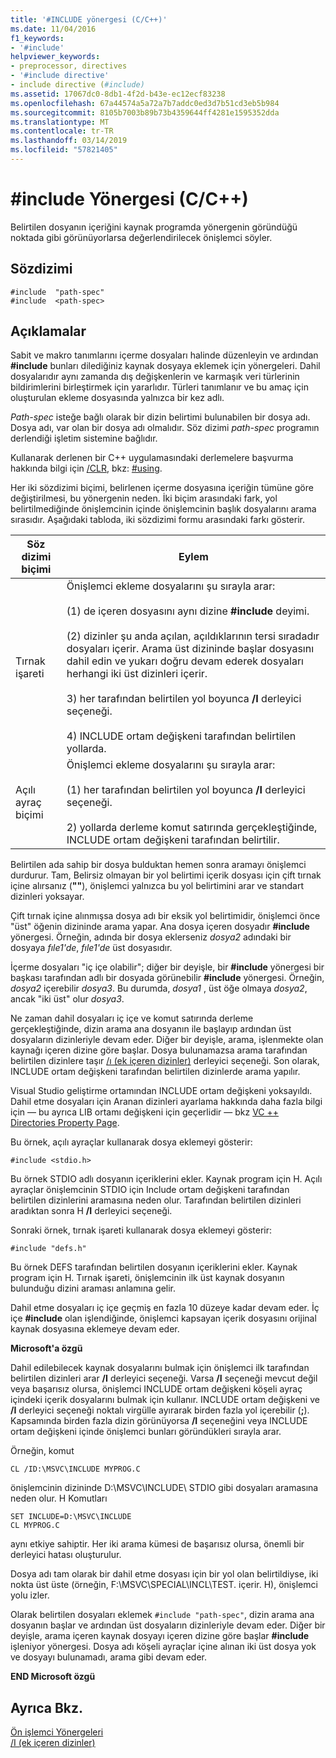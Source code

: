 ```yaml
---
title: '#INCLUDE yönergesi (C/C++)'
ms.date: 11/04/2016
f1_keywords:
- '#include'
helpviewer_keywords:
- preprocessor, directives
- '#include directive'
- include directive (#include)
ms.assetid: 17067dc0-8db1-4f2d-b43e-ec12ecf83238
ms.openlocfilehash: 67a44574a5a72a7b7addc0ed3d7b51cd3eb5b984
ms.sourcegitcommit: 8105b7003b89b73b4359644ff4281e1595352dda
ms.translationtype: MT
ms.contentlocale: tr-TR
ms.lasthandoff: 03/14/2019
ms.locfileid: "57821405"
---
```

# <a name="include-directive-cc"></a>#include Yönergesi (C/C++)

Belirtilen dosyanın içeriğini kaynak programda yönergenin göründüğü noktada gibi görünüyorlarsa değerlendirilecek önişlemci söyler.

## <a name="syntax"></a>Sözdizimi

```
#include  "path-spec"
#include  <path-spec>
```

## <a name="remarks"></a>Açıklamalar

Sabit ve makro tanımlarını içerme dosyaları halinde düzenleyin ve ardından **#include** bunları dilediğiniz kaynak dosyaya eklemek için yönergeleri. Dahil dosyalarıdır aynı zamanda dış değişkenlerin ve karmaşık veri türlerinin bildirimlerini birleştirmek için yararlıdır. Türleri tanımlanır ve bu amaç için oluşturulan ekleme dosyasında yalnızca bir kez adlı.

*Path-spec* isteğe bağlı olarak bir dizin belirtimi bulunabilen bir dosya adı. Dosya adı, var olan bir dosya adı olmalıdır. Söz dizimi *path-spec* programın derlendiği işletim sistemine bağlıdır.

Kullanarak derlenen bir C++ uygulamasındaki derlemelere başvurma hakkında bilgi için [/CLR](../build/reference/clr-common-language-runtime-compilation.md), bkz: [#using](../preprocessor/hash-using-directive-cpp.md).

Her iki sözdizimi biçimi, belirlenen içerme dosyasına içeriğin tümüne göre değiştirilmesi, bu yönergenin neden. İki biçim arasındaki fark, yol belirtilmediğinde önişlemcinin içinde önişlemcinin başlık dosyalarını arama sırasıdır. Aşağıdaki tabloda, iki sözdizimi formu arasındaki farkı gösterir.

|Söz dizimi biçimi|Eylem|
|---|------------|
|Tırnak işareti|Önişlemci ekleme dosyalarını şu sırayla arar:<br/><br/> (1) de içeren dosyasını aynı dizine **#include** deyimi.<br/><br/> (2) dizinler şu anda açılan, açıldıklarının tersi sıradadır dosyaları içerir. Arama üst dizininde başlar dosyasını dahil edin ve yukarı doğru devam ederek dosyaları herhangi iki üst dizinleri içerir.<br/><br/> 3) her tarafından belirtilen yol boyunca **/I** derleyici seçeneği.<br/><br/> 4) INCLUDE ortam değişkeni tarafından belirtilen yollarda.|
|Açılı ayraç biçimi|Önişlemci ekleme dosyalarını şu sırayla arar:<br/><br/> (1) her tarafından belirtilen yol boyunca **/I** derleyici seçeneği.<br/><br/> 2) yollarda derleme komut satırında gerçekleştiğinde, INCLUDE ortam değişkeni tarafından belirtilir.|

Belirtilen ada sahip bir dosya bulduktan hemen sonra aramayı önişlemci durdurur. Tam, Belirsiz olmayan bir yol belirtimi içerik dosyası için çift tırnak içine alırsanız (**""**), önişlemci yalnızca bu yol belirtimini arar ve standart dizinleri yoksayar.

Çift tırnak içine alınmışsa dosya adı bir eksik yol belirtimidir, önişlemci önce "üst" öğenin dizininde arama yapar. Ana dosya içeren dosyadır **#include** yönergesi. Örneğin, adında bir dosya eklerseniz *dosya2* adındaki bir dosyaya *fıle1'de*, *fıle1'de* üst dosyasıdır.

İçerme dosyaları "iç içe olabilir"; diğer bir deyişle, bir **#include** yönergesi bir başkası tarafından adlı bir dosyada görünebilir **#include** yönergesi. Örneğin, *dosya2* içerebilir *dosya3*. Bu durumda, *dosya1* , üst öğe olmaya *dosya2*, ancak "iki üst" olur *dosya3*.

Ne zaman dahil dosyaları iç içe ve komut satırında derleme gerçekleştiğinde, dizin arama ana dosyanın ile başlayıp ardından üst dosyaların dizinleriyle devam eder. Diğer bir deyişle, arama, işlenmekte olan kaynağı içeren dizine göre başlar. Dosya bulunamazsa arama tarafından belirtilen dizinlere taşır [/ı (ek içeren dizinler)](../build/reference/i-additional-include-directories.md) derleyici seçeneği. Son olarak, INCLUDE ortam değişkeni tarafından belirtilen dizinlerde arama yapılır.

Visual Studio geliştirme ortamından INCLUDE ortam değişkeni yoksayıldı. Dahil etme dosyaları için Aranan dizinleri ayarlama hakkında daha fazla bilgi için — bu ayrıca LIB ortamı değişkeni için geçerlidir — bkz [VC ++ Directories Property Page](../build/reference/vcpp-directories-property-page.md).

Bu örnek, açılı ayraçlar kullanarak dosya eklemeyi gösterir:

```
#include <stdio.h>
```

Bu örnek STDIO adlı dosyanın içeriklerini ekler. Kaynak program için H. Açılı ayraçlar önişlemcinin STDIO için Include ortam değişkeni tarafından belirtilen dizinlerini aramasına neden olur. Tarafından belirtilen dizinleri aradıktan sonra H **/I** derleyici seçeneği.

Sonraki örnek, tırnak işareti kullanarak dosya eklemeyi gösterir:

```
#include "defs.h"
```

Bu örnek DEFS tarafından belirtilen dosyanın içeriklerini ekler. Kaynak program için H. Tırnak işareti, önişlemcinin ilk üst kaynak dosyanın bulunduğu dizini araması anlamına gelir.

Dahil etme dosyaları iç içe geçmiş en fazla 10 düzeye kadar devam eder. İç içe **#include** olan işlendiğinde, önişlemci kapsayan içerik dosyasını orijinal kaynak dosyasına eklemeye devam eder.

**Microsoft'a özgü**

Dahil edilebilecek kaynak dosyalarını bulmak için önişlemci ilk tarafından belirtilen dizinleri arar **/I** derleyici seçeneği. Varsa **/I** seçeneği mevcut değil veya başarısız olursa, önişlemci INCLUDE ortam değişkeni köşeli ayraç içindeki içerik dosyalarını bulmak için kullanır. INCLUDE ortam değişkeni ve **/I** derleyici seçeneği noktalı virgülle ayırarak birden fazla yol içerebilir (**;**). Kapsamında birden fazla dizin görünüyorsa **/I** seçeneğini veya INCLUDE ortam değişkeni içinde önişlemci bunları göründükleri sırayla arar.

Örneğin, komut

```
CL /ID:\MSVC\INCLUDE MYPROG.C
```

önişlemcinin dizininde D:\MSVC\INCLUDE\ STDIO gibi dosyaları aramasına neden olur. H Komutları

```
SET INCLUDE=D:\MSVC\INCLUDE
CL MYPROG.C
```

aynı etkiye sahiptir. Her iki arama kümesi de başarısız olursa, önemli bir derleyici hatası oluşturulur.

Dosya adı tam olarak bir dahil etme dosyası için bir yol olan belirtildiyse, iki nokta üst üste (örneğin, F:\MSVC\SPECIAL\INCL\TEST. içerir. H), önişlemci yolu izler.

Olarak belirtilen dosyaları eklemek `#include "path-spec"`, dizin arama ana dosyanın başlar ve ardından üst dosyaların dizinleriyle devam eder. Diğer bir deyişle, arama içeren kaynak dosyayı içeren dizine göre başlar **#include** işleniyor yönergesi. Dosya adı köşeli ayraçlar içine alınan iki üst dosya yok ve dosyayı bulunamadı, arama gibi devam eder.

**END Microsoft özgü**

## <a name="see-also"></a>Ayrıca Bkz.

[Ön işlemci Yönergeleri](../preprocessor/preprocessor-directives.md)<br/>
[/I (ek içeren dizinler)](../build/reference/i-additional-include-directories.md)<br/>
